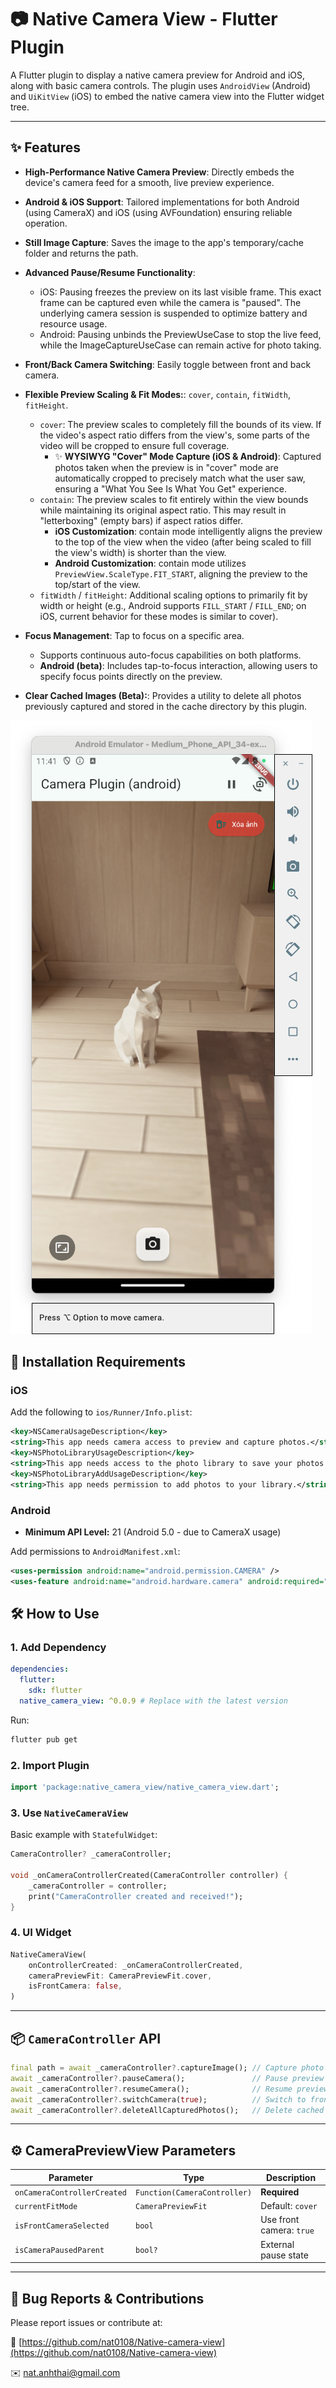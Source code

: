 # 📷 Native Camera View - Flutter Plugin

A Flutter plugin to display a native camera preview for Android and iOS, along with basic camera controls.
The plugin uses `AndroidView` (Android) and `UiKitView` (iOS) to embed the native camera view into the Flutter widget tree.

---

## ✨ Features

* **High-Performance Native Camera Preview**: Directly embeds the device's camera feed for a smooth, live preview experience.
* **Android & iOS Support**: Tailored implementations for both Android (using CameraX) and iOS (using AVFoundation) ensuring reliable operation.
* **Still Image Capture**: Saves the image to the app's temporary/cache folder and returns the path.
* **Advanced Pause/Resume Functionality**:
    * iOS: Pausing freezes the preview on its last visible frame. This exact frame can be captured even while the camera is "paused". The underlying camera session is suspended to optimize battery and resource usage.
    * Android: Pausing unbinds the PreviewUseCase to stop the live feed, while the ImageCaptureUseCase can remain active for photo taking.
* **Front/Back Camera Switching**: Easily toggle between front and back camera.
* **Flexible Preview Scaling & Fit Modes:**: `cover`, `contain`, `fitWidth`, `fitHeight`.
    * `cover`: The preview scales to completely fill the bounds of its view. If the video's aspect ratio differs from the view's, some parts of the video will be cropped to ensure full coverage.
        * ✨ **WYSIWYG "Cover" Mode Capture (iOS & Android)**: Captured photos taken when the preview is in "cover" mode are automatically cropped to precisely match what the user saw, ensuring a "What You See Is What You Get" experience.
    * `contain`: The preview scales to fit entirely within the view bounds while maintaining its original aspect ratio. This may result in "letterboxing" (empty bars) if aspect ratios differ.
        * **iOS Customization**: contain mode intelligently aligns the preview to the top of the view when the video (after being scaled to fill the view's width) is shorter than the view.
        * **Android Customization**: contain mode utilizes `PreviewView.ScaleType.FIT_START`, aligning the preview to the top/start of the view.
    * `fitWidth` / `fitHeight`: Additional scaling options to primarily fit by width or height (e.g., Android supports `FILL_START` / `FILL_END`; on iOS, current behavior for these modes is similar to cover).

* **Focus Management**: Tap to focus on a specific area.
    * Supports continuous auto-focus capabilities on both platforms.
    * **Android (beta)**: Includes tap-to-focus interaction, allowing users to specify focus points directly on the preview.
* **Clear Cached Images (Beta):**: Provides a utility to delete all photos previously captured and stored in the cache directory by this plugin.

![CleanShot 2025-06-06 at 11.41.15.png](CleanShot%202025-06-06%20at%2011.41.15.png)

## 🚀 Installation Requirements

### iOS

Add the following to `ios/Runner/Info.plist`:

```xml
<key>NSCameraUsageDescription</key>
<string>This app needs camera access to preview and capture photos.</string>
<key>NSPhotoLibraryUsageDescription</key>
<string>This app needs access to the photo library to save your photos.</string>
<key>NSPhotoLibraryAddUsageDescription</key>
<string>This app needs permission to add photos to your library.</string>
```

### Android

* **Minimum API Level:** 21 (Android 5.0 - due to CameraX usage)

Add permissions to `AndroidManifest.xml`:

```xml
<uses-permission android:name="android.permission.CAMERA" />
<uses-feature android:name="android.hardware.camera" android:required="true" />
```



## 🛠️ How to Use

### 1. Add Dependency

```yaml
dependencies:
  flutter:
    sdk: flutter
  native_camera_view: ^0.0.9 # Replace with the latest version
```

Run:

```bash
flutter pub get
```

### 2. Import Plugin

```dart
import 'package:native_camera_view/native_camera_view.dart';
```

### 3. Use `NativeCameraView`

Basic example with `StatefulWidget`:

```dart
CameraController? _cameraController;

void _onCameraControllerCreated(CameraController controller) {
    _cameraController = controller;
    print("CameraController created and received!");
}
```

### 4. UI Widget

```dart
NativeCameraView(
    onControllerCreated: _onCameraControllerCreated,
    cameraPreviewFit: CameraPreviewFit.cover,
    isFrontCamera: false,
)
```

---

## 📦 `CameraController` API

```dart
final path = await _cameraController?.captureImage(); // Capture photo
await _cameraController?.pauseCamera();               // Pause preview
await _cameraController?.resumeCamera();              // Resume preview
await _cameraController?.switchCamera(true);          // Switch to front camera
await _cameraController?.deleteAllCapturedPhotos();   // Delete cached images
```

---

## ⚙️ CameraPreviewView Parameters

| Parameter                   | Type                         | Description                          |
| --------------------------- | ---------------------------- | ------------------------------------ |
| `onCameraControllerCreated` | `Function(CameraController)` | **Required**                         |
| `currentFitMode`            | `CameraPreviewFit`           | Default: `cover`                     |
| `isFrontCameraSelected`     | `bool`                       | Use front camera: `true`             |
| `isCameraPausedParent`      | `bool?`                      | External pause state                 |

---

## 🐞 Bug Reports & Contributions

Please report issues or contribute at:

🔗 [https://github.com/nat0108/Native-camera-view](https://github.com/nat0108/Native-camera-view)

✉️ nat.anhthai@gmail.com
